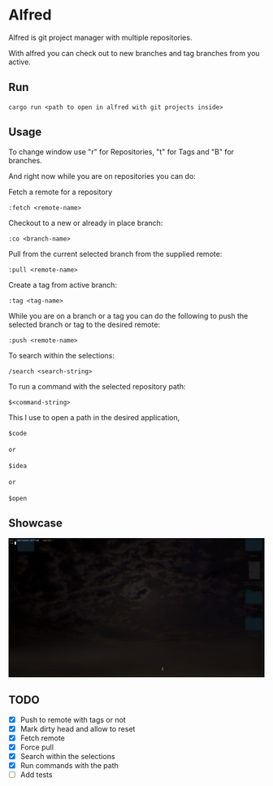 # Alfred
Alfred is git project manager with multiple repositories.

With alfred you can check out to new branches and tag branches from you active.

## Run
```shell
cargo run <path to open in alfred with git projects inside>
```

## Usage
To change window use "r" for Repositories, "t" for Tags and "B" for branches.

And right now while you are on repositories you can do:

Fetch a remote for a repository
```shell
:fetch <remote-name>
```

Checkout to a new or already in place branch:
```shell
:co <branch-name>
```

Pull from the current selected branch from the supplied remote:
```shell
:pull <remote-name>
```

Create a tag from active branch:
```shell
:tag <tag-name>
```

While you are on a branch or a tag you can do the following to push the 
selected branch or tag to the desired remote:
```shell
:push <remote-name>
```

To search within the selections:
```shell
/search <search-string>
```

To run a command with the selected repository path:
```shell
$<command-string>
```

This I use to open a path in the desired application,
```shell
$code

or 

$idea

or

$open
```


## Showcase
![](alfred.gif)

## TODO
- [X] Push to remote with tags or not
- [X] Mark dirty head and allow to reset
- [X] Fetch remote
- [X] Force pull
- [X] Search within the selections
- [X] Run commands with the path
- [ ] Add tests
